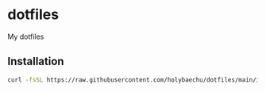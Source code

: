 # dotfiles
My dotfiles

## Installation
```bash
curl -fsSL https://raw.githubusercontent.com/holybaechu/dotfiles/main/install.sh | bash 
```
